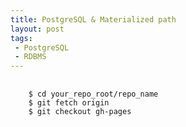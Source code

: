 ```yaml
---
title: PostgreSQL & Materialized path
layout: post
tags:
 - PostgreSQL
 - RDBMS
---
```


<pre>
  <code>
    $ cd your_repo_root/repo_name
    $ git fetch origin
    $ git checkout gh-pages
  </code>
</pre>
